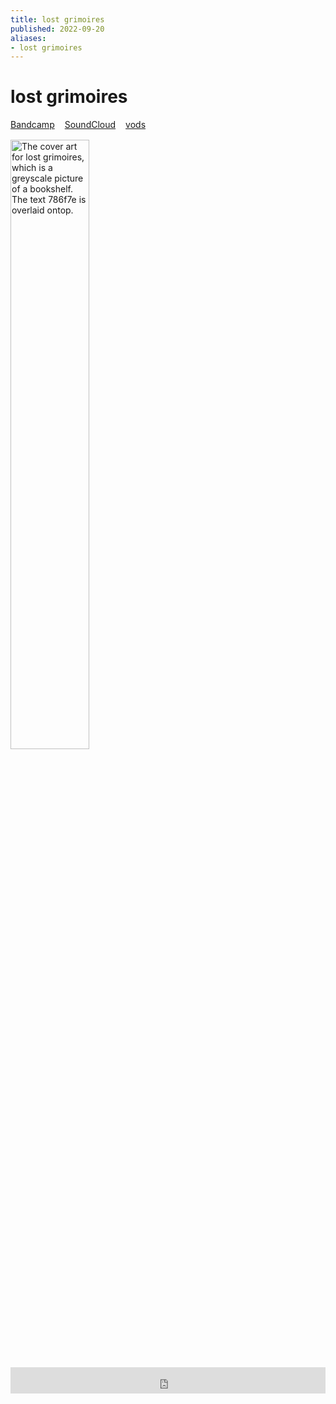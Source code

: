 ```yaml
---
title: lost grimoires
published: 2022-09-20
aliases:
- lost grimoires
---
```


# lost grimoires

<div style="display: flex; flex-direction: row; gap: 1rem; margin-bottom: 1rem;">
<div><i class="ri-store-2-fill"></i> <a href="https://music.exodrifter.space/track/lost-grimoires">Bandcamp</a></div>
<div><i class="ri-soundcloud-fill"></i> <a href="https://soundcloud.com/exodrifter/maples-lost-grimoires">SoundCloud</a></div>
<div><i class="ri-video-fill"></i> <a href="https://vods.exodrifter.space/tag/song-lost-grimoires">vods</a></div>
</div>

<img src="lost-grimoires.png" alt="The cover art for lost grimoires, which is a greyscale picture of a bookshelf. The text 786f7e is overlaid ontop." width="50%"></img>

<iframe style="border: 0; width: 100%; max-width: 700px; height: 42px;" src="https://bandcamp.com/EmbeddedPlayer/album=477085509/size=small/bgcol=333333/linkcol=0f91ff/track=2100575492/transparent=true/" seamless><a href="https://music.exodrifter.space/album/lonely-metro">lonely metro by exodrifter</a></iframe>
